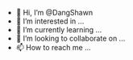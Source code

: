 - 👋 Hi, I’m @DangShawn
- 👀 I’m interested in ...
- 🌱 I’m currently learning ...
- 💞️ I’m looking to collaborate on ...
- 📫 How to reach me ...

<!---
DangShawn/DangShawn is a ✨ special ✨ repository because its `README.md` (this file) appears on your GitHub profile.
You can click the Preview link to take a look at your changes.
--->
